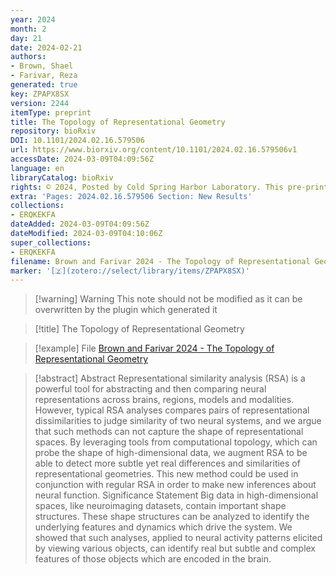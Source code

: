 ```yaml
---
year: 2024
month: 2
day: 21
date: 2024-02-21
authors:
- Brown, Shael
- Farivar, Reza
generated: true
key: ZPAPX8SX
version: 2244
itemType: preprint
title: The Topology of Representational Geometry
repository: bioRxiv
DOI: 10.1101/2024.02.16.579506
url: https://www.biorxiv.org/content/10.1101/2024.02.16.579506v1
accessDate: 2024-03-09T04:09:56Z
language: en
libraryCatalog: bioRxiv
rights: © 2024, Posted by Cold Spring Harbor Laboratory. This pre-print is available under a Creative Commons License (Attribution-NoDerivs 4.0 International), CC BY-ND 4.0, as described at http://creativecommons.org/licenses/by-nd/4.0/
extra: 'Pages: 2024.02.16.579506 Section: New Results'
collections:
- ERQKEKFA
dateAdded: 2024-03-09T04:09:56Z
dateModified: 2024-03-09T04:10:06Z
super_collections:
- ERQKEKFA
filename: Brown and Farivar 2024 - The Topology of Representational Geometry
marker: '[🇿](zotero://select/library/items/ZPAPX8SX)'
---
```



 > 
 > \[!warning\] Warning
 > This note should not be modified as it can be overwritten by the plugin which generated it

 > 
 > \[!title\] The Topology of Representational Geometry

 > 
 > \[!example\] File
 > [Brown and Farivar 2024 - The Topology of Representational Geometry](Brown%20and%20Farivar%202024%20-%20The%20Topology%20of%20Representational%20Geometry.pdf)

 > 
 > \[!abstract\] Abstract
 > Representational similarity analysis (RSA) is a powerful tool for abstracting and then comparing neural representations across brains, regions, models and modalities. However, typical RSA analyses compares pairs of representational dissimilarities to judge similarity of two neural systems, and we argue that such methods can not capture the shape of representational spaces. By leveraging tools from computational topology, which can probe the shape of high-dimensional data, we augment RSA to be able to detect more subtle yet real differences and similarities of representational geometries. This new method could be used in conjunction with regular RSA in order to make new inferences about neural function.
 > Significance Statement Big data in high-dimensional spaces, like neuroimaging datasets, contain important shape structures. These shape structures can be analyzed to identify the underlying features and dynamics which drive the system. We showed that such analyses, applied to neural activity patterns elicited by viewing various objects, can identify real but subtle and complex features of those objects which are encoded in the brain.
